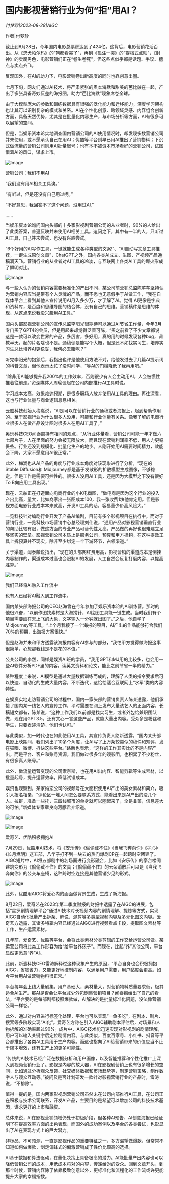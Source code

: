 # 国内影视营销行业为何“拒”用AI？

*付梦珍|2023-08-28|AIGC*

作者|付梦珍

截止到8月28日，今年国内电影总票房达到了424亿。这背后，电影营销花活百出。从《忠犬帕尔玛》的“狗都看哭了”，再到《孤注一掷》的“提档式点映”，《封神》的卖腐男色，电影营销们正在“卷生卷死”，但这些点似乎都是话题、争议、槽点与卖点齐飞。

反观国外，在AI的助力下，电影营销卷出新高度的同时也靠创意出圈。

七月下旬，网友们通过AI技术，将严肃紧张的奥本海默和甜美的芭比融在一起，产出了多张具备奇妙反差的海报图，助力“芭比海默”现象席卷全球。

由于大模型庞大的参数和训练数据具有很强的泛化能力和迁移能力，深度学习架构也让其可以识别复杂的模式和关系。AI在个性化创意、跨领域灵感、内容组合创新方面，具备天然优势，尤其是在批量化内容生产，与市场分析等方面，AI有很多可以展望的空间。

但是，当娱乐资本论实地调查国内营销公司的AI使用情况时，却发现多数营销公司并未使用，或不愿承认自己在用AI；优酷等平台则早已用AI推出了营销物料；下沉式做流量的营销公司则用AI批量起号；也有本不被资本市场看好的营销公司，试图借着AI的风口，谋求上市。

![Image](https://mp.toutiao.com/mp/agw/article_material/open_image/get?code=ZTFhNjk0MjVjOWEyZTM2OTk2MWEyM2VhOGYwYTAyMTMsMTY5MzIzNTcxMzMwMw==)

营销公司：我们不用AI

“我们没有用AI相关工具诶。”

“有听过，但是还没有自己用过呢。”

“不好意思，我回答不了这个问题，没用过AI.”

......

当娱乐资本论询问国内头部的十多家影视剧营销公司的从业者时，90%的人给出了此类答案，普遍反映并未使用AI相关工具。追问之下，其中有一半的人，只听过AI工具，自己并未尝试，也没有兴趣尝试。

“6个好用的AI写作工具，一键就能生成各种类型的文案!”、“AI自动写文章工具推荐，一键生成原创文章”，ChatGPT之外，国内各类AI成文、生图、产视频产品通稿满天飞。营销行业的从业者对AI工具的冷淡，与互联网上各类AI工具的爆火形成了鲜明对比。

![Image](https://mp.toutiao.com/mp/agw/article_material/open_image/get?code=ZWE5M2ZlOTUyMDUxMDkxYzI5M2NlMGFjMWZmZDdjNDEsMTY5MzIzNTcxMzMwMw==)

与一些人认为的营销内容需要标准化的产出不同，某公司前营销总监陈芊芊坚持认为营销内容应当是带有个人灵魂的产品，而不愿也无意假手于AI做工作，“我在自媒体平台上看到其他人宣传说用AI月入多少万，才了解了AI。觉得 AI更像是字典和资料库，是百度和思维导图的结合体，没有自己的思维。营销稿件是思维的体现，从这点来说我没兴趣用AI工具。”

国内头部影视营销公司的宣传总监李阳光很期待可以通过AI节省工作量，今年3月专门买了GPT4的会员，但是用起来却觉得泛善可陈，“买之前看了不少文章都说这是一款可以改变世界的产品，多厉害，多好用，真的用的时候发现各种bug，调教半天，起的片名啥也不是。通稿倒是能写个大概，但是还不如找实习生，培养实习生总比培养AI更稳妥，我何必去赌呢？”

听完李阳光的抱怨后，我指出也许是他使用方法不对，给他发过去了几篇AI提示词的科普文章，但他表示太忙了没时间学，“等AI的门槛降低了我再用吧。”

“除非用AI能够提升我200%的工作效率，否则很少有人会主动用AI，人会被惯性推着往前走。”资深媒体人周瑜谈起在公司内部推行AI工具时说。

学习成本太高，效果难达预期，是很多职场人放弃使用AI工具的理由。再往深看，这也与行业体量与商业逻辑息息相关。

云舶科技创始人梅嵩说，“AI是可以在营销行业的通稿或者海报上，起到帮助作用的。至于影视行业为什么很多人没用，可能和行业体量有关系。像我了解的电商行业很多人在做产品设计图时很多人在用AI工具了。”

奥玩科技CEO闻泰麟持有相同的观点，“从行业体量看，营销公司可能一年才做六七部片子，人在里面的努力会被无限放大，而且现在营销利润率不低，用人力更稳妥些。行业还没到规模化、批量化生产的地步。人刚开始用AI需要时间精力，效能会下降，大家不愿意用AI很正常。”

此外，梅嵩也从AI产品的角度与行业成本角度对该现象进行了分析，“现在的Stable Diffusion和 Midjourney都是基于发散形的扩散模型生成图像，不够稳定。但是工作是需要可控性的。很多人没用AI工具，还是因为大模型之下没有很好To B向应用工具出现。”

现在，云舶正在打造面向电商行业的小K电商图，“做电商是因为这个行业的投入产出比高，量大，比如商家出一张图成本100，我一张收费1块他肯定用。但是影视方面电影行业成本本来就高，开发AI工具的话，容易量少价高风险大。”

一览科技针对编剧行业开发了产品AI编剧，目前有多个影视项目在执行中。而对于营销行业，一览科技市场营销中心总经理刘伟说，“通用产品对影视营销垂直行业的帮助比较有限，做这方面的专业产品可替代性太高，产品做的再好也很难建立足够坚实的壁垒。影视营销公司本质上是服务公司，预算和甲方挂钩，在这种提效工具上拆预算并不现实，除非至少绑定一个下游环节，占领渠道。”

关于渠道，闻泰麟说指出，“现在的头部网红费用高，影视营销的渠道成本是倒挂内容制作的，渠道成本过高也会限制AI的发展，人工自然会反复打磨内容，以提高胜算。”

![Image](https://mp.toutiao.com/mp/agw/article_material/open_image/get?code=MGIxODRmMWMzZmQ1YzA4MzljZTBiMWM1OGZjZDVmYzgsMTY5MzIzNTcxMzMwMw==)

我们已经将AI融入工作流中

也有人已经将AI融入到工作流中。

国内某头部海报公司的CEO赵海曾在今年参加了娱乐资本论的AI训练营。那时的他很兴奋，“以前作图找素材是大海捞针，AI绘图工具能一键生成。当时我们有个项目需要画在天上飞的大象，文字输入一分钟就出图了。”之后，他自学了Midjourney等工具，“上个月我接了一个海报的项目，AI产出的作品能够符合我们70%的预期，出海报方案很快。”

但是赵海并未和甲方透露该海报内容有AI参与的部分，“我怕甲方觉得做海报这事很简单，心想那我钱是不是花的不值。”

公关公司的李然，同样是娱资AI班的学员，“我用GPT和MJ用的比较多，也会用一些AI软件分析PDF里的内容，读英文资料和论文，能比之前节省一半的精力。”

某种程度上来说，AI模型是通过大量数据训练而成的，理解了人类的指令要求后可以快速、自动化的生成大量内容，不断迭代，这恰恰适合互联网上“水军”类的内容特性。

在娱资实地走访营销公司的过程中，国内一家头部的营销负责人陈某透露，他们承接了国内某一线艺人的宣传工作，平时需要在网上发布大量该艺人的正面内容，长稿短文都有，陈某说，“这种工作我们以前都是找实习生，或者外包给兼职团队做，现在用GPT3.5，还有文心一言这些产品，就能大量出内容。受众多是粉丝和学生，只要表述清楚，他们也认可。”

与此类似，加一时代也在如此使用AI工具，其宣传负责人路新透露，“国内某头部电影上映期间，我们列出了10多个角度，让AI写了上万条较类似的稿件和短评，发在猫眼、微博、抖快这些平台。”路新也表示，“这样的工作其实比的不是内容产出，而是平台、客户和账号资源。我们做过很多年的观影团，也积累了不少粉丝，有很多真人账号。”

此外，做流量运营变现的公司索奈斯，也在用AI出内容、智能剪辑等生成素材，以批量起号，提升运营效率，降低试错成本。

娱资也观察到，某家婚恋公司的视频号在大面积使用AI产出的美女素材和简介，吸引人报名相亲，“评论区一堆人问怎么要联系方式，能看出来是AI产出的没几个人。拉群，准备一些托，三四线城市的单身就可以圈起来了，全是韭菜，信息差大的可怕。”新媒体专家章良向河豚君介绍道。

![Image](https://mp.toutiao.com/mp/agw/article_material/open_image/get?code=NjE5YTA3MjYzMzNkMTRmY2MyMjYxNjYwZjVkNjA1ZDMsMTY5MzIzNTcxMzMwMw==)

![Image](https://mp.toutiao.com/mp/agw/article_material/open_image/get?code=Yzg1YzdkYWY5NjI3MTUyNDc0OGNhNDhlZjBkMTViOTIsMTY5MzIzNTcxMzMwMw==)

爱奇艺、优酷积极拥抱AI

7月29日，优酷用AI技术，将《安乐传》《偷偷藏不住》《当我飞奔向你》《护心》《长月烬明》这五部，八竿子打不到一块去的热门爆剧CP在一起跨时空团建了。AIGC短片中，AI将五部剧中的名场面进行变形融合，比如《安乐传》的亭台楼阁建筑变形为《偷偷藏不住》的文具；《偷偷藏不住》的云朵消散后可以是《当我飞奔向你》的公交车座椅，这种跨时空连接是其他营销少见的形式。

![Image](https://mp.toutiao.com/mp/agw/article_material/open_image/get?code=NDhjYjE3N2IwODIzYTM3MjQ2Nzk2MjQzMTg5NDA2MmQsMTY5MzIzNTcxMzMwNA==)

此外，优酷用AIGC将爱心内的画面做背景生成，生成了新海报。

8月22日，爱奇艺在2023年第二季度财报的财报中透露了在AIGC的进展，包括“星罗剧情理解平台”通过AI技术对长视频内容的剧情理解、提炼等方式，实现AIGC自动化批量产出拆条、解说、混剪等多类型视频内容及多元化图文内容。爱奇艺方透露，其诸多特辑内容已经通过AIGC进行视频看点卡段，提取图文素材等工作，生产运营素材。

几年前，爱奇艺、优酷等平台，会将此类素材分类剪辑的工作交给运营公司做。某运营公司将此类工作形容为给“给平台养孩子”。而现在，比起“养”其他公司，平台显然更愿意“养”AI。

此前，新壹科技CEO雷涛解释过这种现象产生的原因，“平台自身也会积极拥抱AIGC，省钱省力，又能更好地控制内容，以满足用户需要，用户黏度会更高。如今平台用AI做营销物料很正常。”

平台每年会上线大量剧集，用户基础大，素材量大，对营销物料质量要求低，极其适合AI生产。那AI是否会让平台减少外包剧集营销项目？闻泰麟给出了自己的看法，“平台要的是每部剧都按照爆款做，AI解决的是批量标准化问题，没法像营销公司一样卷。”

此外，通过对内容进行标签化处理，平台也可以实现“一鱼多吃”，在剧本、制片、搜索等多阶段实现“AI化”。爱奇艺方称在引入AIGC辅助剧本评估后，对场景和人物拆解的准确率超过90%。成片中，AIGC技术能迅速实现对影视剧的剧情理解，用户可以输入关键字后定位剧情内容。与此类似，百度百家号、小红书、抖音等平台都推出了各类AI工具用于生产内容。而这也指向了AI给营销带来的价值应当不止于降本增效，还有生产上的更多可能性。

“传统的AI技术已经广泛在数据分析和用户画像，以及智能推荐和个性化推广上深入到视频营销行业了。影视是内容的放大器，AI在影视剧营销上也有很多增长的空间，比如通过分析观众反馈、社交媒体数据和市场趋势等，制定营销策略，制作数字人与观众互动等。”被问及是否计划研发一款针对影视营销行业的产品时，雷涛说，“不排除”。

值得一提的是，国内两家影视剧营销公司虽然未在公司内部推行AI工具，在公司正在积极与技术公司联系，开发AI产品，主要目的是希望可以增加公司的科技技术基因，谋求更好的上市和融资。

总体来说，AI在影视营销领域仍处于初级阶段，但各种AI预告、AI创意海报已经证明了在提高效率方面的出色表现，而国外的成功案例以及平台的各类尝试，也彰显出了AI在表现方式上的巨大潜力。

非标品、不可预测，一直是影视作品的重要特征之一，多方渴望做爆款，但常常不知道如何做爆款，剑走偏锋式的偏激营销成了性价比颇高的选择。

AI基于数据和算法驱动，在量化决策上具备极高的潜力。AI能批量产出内容也可以降低营销公司的成本，用低成本将对的内容，传递给对的受众。回到文章开头，到那个时候，营销内容除了依靠极致创意以外，更标准化和流程化的工作流或许更能提升大家的幸福指数。

